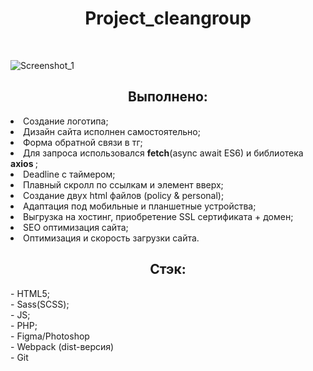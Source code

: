<h1 align="center"> Project_cleangroup </h2>
<br>









![Screenshot_1](https://user-images.githubusercontent.com/98873757/208916272-ee71aea2-0c1f-4a73-a3c2-39a9ca7e2a87.png)





<h2 align="center">Выполнено:</h2>
<li> Создание логотипа; </li>
<li> Дизайн сайта исполнен самостоятельно; </li>
<li> Форма обратной связи в тг; </li>
<li> Для запроса использовался <b>fetch</b>(async await ES6) и библиотека <b> axios </b>; </li>
<li> Deadline с таймером; </li>
<li> Плавный скролл по ссылкам и элемент вверх; </li>
<li> Создание двух html файлов (policy & personal); </li>
<li> Адаптация под мобильные и планшетные устройства; </li>
<li> Выгрузка на хостинг, приобретение SSL сертификата + домен; </li>
<li> SEO оптимизация сайта; </li>
<li> Оптимизация и скорость загрузки сайта. </li>
<h2 align="center">Стэк:</h2>
- HTML5;
<br>
- Sass(SCSS);
<br>
- JS;
<br>
- PHP;
<br>
- Figma/Photoshop
<br>
- Webpack (dist-версия)
<br>
- Git




